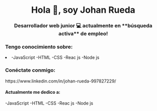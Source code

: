 <h1 align="center">Hola 👋, soy Johan Rueda</h1>
<h3 align="center">Desarrollador web junior 💻 actualmente en **búsqueda activa** de empleo!</h3>

<h3 align ="left">Tengo conocimiento sobre:</h3>
<li>
 -JavaScript
-HTML
-CSS
-Reac js
-Node js
</li>  
<h3 align ="left">Conéctate conmigo:</h3>
https://www.linkedin.com/in/johan-rueda-997827229/

#### Actualmente me dedico a:
-JavaScript
-HTML
-CSS
-Reac js
-Node js
